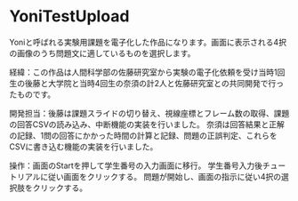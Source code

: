 # YoniTestUpload
Yoniと呼ばれる実験用課題を電子化した作品になります。画面に表示される4択の画像のうち問題文に適しているものを選択します。

経緯：この作品は人間科学部の佐藤研究室から実験の電子化依頼を受け当時1回生の後藤と大学院と当時4回生の奈須の計2人と佐藤研究室との共同開発で行ったものです。
      
開発担当：後藤は課題スライドの切り替え、視線座標とフレーム数の取得、課題の回答CSVの読み込み、中断機能の実装を行いました。
          奈須は回答結果と正解の記録、1問の回答にかかった時間の計算と記録、問題の正誤判定、これらをCSVに書き込む機能の実装を行いました。
          
操作：画面のStartを押して学生番号の入力画面に移行。
      学生番号入力後チュートリアルに従い画面をクリックする。
      問題が開始し、画面の指示に従い4択の選択肢をクリックする。
